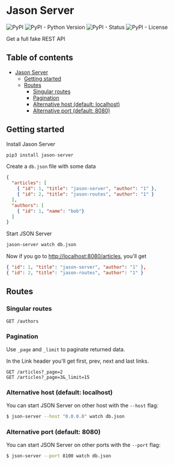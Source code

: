 # Jason Server

![PyPI](https://img.shields.io/pypi/v/jason-server)
![PyPI - Python Version](https://img.shields.io/pypi/pyversions/jason-server)
![PyPI - Status](https://img.shields.io/pypi/status/jason-server)
![PyPI - License](https://img.shields.io/pypi/l/jason-server)

Get a full fake REST API

## Table of contents

<!-- toc -->

* [Jason Server](#jason-server)
  * [Getting started](#getting-started)
  * [Routes](#routes)
     * [Singular routes](#singular-routes)
     * [Pagination](#pagination)
     * [Alternative host (default: localhost)](#alternative-host-default-localhost)
     * [Alternative port (default: 8080)](#alternative-port-default-8080)

<!-- tocstop -->

## Getting started

Install Jason Server

```python
pip3 install jason-server
```

Create a `db.json` file with some data

```json
{
  "articles": [
    { "id": 1, "title": "jason-server", "author": "1" },
    { "id": 2, "title": "jason-routes", "author": "1" }
  ],
  "authors": [
    { "id": 1, "name": "bob"}
  ]
}
```

Start JSON Server

```bash
jason-server watch db.json
```

Now if you go to [http://localhost:8080/articles](http://localhost:8080/articles), you'll get

```json
{ "id": 1, "title": "jason-server", "author": "1" },
{ "id": 2, "title": "jason-routes", "author": "1" }
```

## Routes

### Singular routes

```
GET /authors
```

### Pagination

Use `_page` and `_limit` to paginate returned data.

In the Link header you'll get first, prev, next and last links.

```
GET /articles?_page=2
GET /articles?_page=3&_limit=15
```

### Alternative host (default: localhost)

You can start JSON Server on other host with the `--host` flag:

```bash
$ json-server --host "0.0.0.0" watch db.json
```

### Alternative port (default: 8080)

You can start JSON Server on other ports with the `--port` flag:

```bash
$ json-server --port 8100 watch db.json
```



